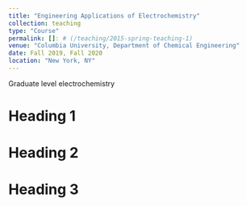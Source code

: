 ```yaml
---
title: "Engineering Applications of Electrochemistry"
collection: teaching
type: "Course"
permalink: []: # (/teaching/2015-spring-teaching-1)
venue: "Columbia University, Department of Chemical Engineering"
date: Fall 2019, Fall 2020
location: "New York, NY"
---
```


Graduate level electrochemistry

Heading 1
======

Heading 2
======

Heading 3
======
